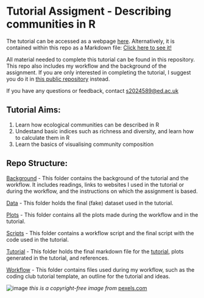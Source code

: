 # Tutorial Assigment - Describing communities in R

The tutorial can be accessed as a webpage [here](https://kingakaszap.github.io/describing_communities/). Alternatively, it is contained within this repo as a Markdown file: [Click here to see it!](tutorial/tutorial.md)

All material needed to complete this tutorial can be found in this repository. This repo also includes my workflow and the background of the assignment. If you are only interested in completing the tutorial, I suggest you do it in [this public repository](https://github.com/kingakaszap/describing_communities) instead.

If you have any questions or feedback, contact s2024589@ed.ac.uk

## Tutorial Aims:
1. Learn how ecological communities can be described in R
2. Undestand basic indices such as richness and diversity, and learn how to calculate them in R
3. Learn the basics of visualising community composition

## Repo Structure:

[Background](background) - This folder contains the background of the tutorial and the workflow. It includes readings, links to websites I used in the tutorial or during the workflow, and the instructions on which the assignment is based.

[Data](data) - This folder holds the final (fake) dataset used in the tutorial.

[Plots](plots) - This folder contains all the plots made during the workflow and in the tutorial.

[Scripts](scripts) - This folder contains a workflow script and the final script with the code used in the tutorial.

[Tutorial](tutorial) - This folder holds the final markdown file for the [tutorial](tutorial/tutorial.md), plots generated in the tutorial, and references.

[Workflow](workflow) - This folder contains files used during my workflow, such as the coding club tutorial template, an outline for the tutorial and ideas.




![image](https://user-images.githubusercontent.com/114161055/205094494-960a203a-e3c7-4256-ab31-e682fb1d6cbb.png)
*this is a copyright-free image from* [pexels.com](pexels.com)
